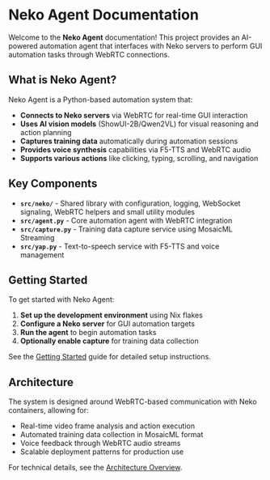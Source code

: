 # Neko Agent Documentation

Welcome to the **Neko Agent** documentation! This project provides an AI-powered automation agent that interfaces with Neko servers to perform GUI automation tasks through WebRTC connections.

## What is Neko Agent?

Neko Agent is a Python-based automation system that:

- **Connects to Neko servers** via WebRTC for real-time GUI interaction
- **Uses AI vision models** (ShowUI-2B/Qwen2VL) for visual reasoning and action planning  
- **Captures training data** automatically during automation sessions
- **Provides voice synthesis** capabilities via F5-TTS and WebRTC audio
- **Supports various actions** like clicking, typing, scrolling, and navigation

## Key Components

- **`src/neko/`** - Shared library with configuration, logging, WebSocket signaling,
  WebRTC helpers and small utility modules
- **`src/agent.py`** - Core automation agent with WebRTC integration
- **`src/capture.py`** - Training data capture service using MosaicML Streaming
- **`src/yap.py`** - Text-to-speech service with F5-TTS and voice management

## Getting Started

To get started with Neko Agent:

1. **Set up the development environment** using Nix flakes
2. **Configure a Neko server** for GUI automation targets
3. **Run the agent** to begin automation tasks
4. **Optionally enable capture** for training data collection

See the [Getting Started](./user-guide/getting-started.md) guide for detailed setup instructions.

## Architecture

The system is designed around WebRTC-based communication with Neko containers, allowing for:

- Real-time video frame analysis and action execution
- Automated training data collection in MosaicML format
- Voice feedback through WebRTC audio streams
- Scalable deployment patterns for production use

For technical details, see the [Architecture Overview](./developer-guide/architecture.md).